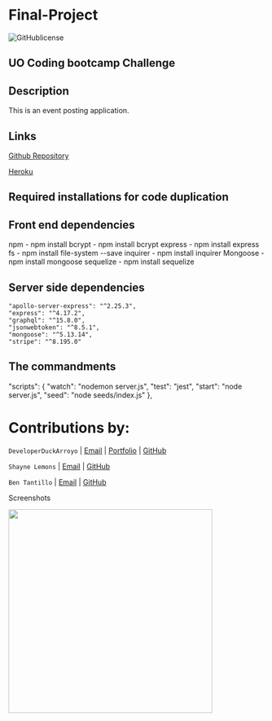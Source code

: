 # Final-Project

![GitHublicense](https://img.shields.io/npm/l/express?style=for-the-badge)

## UO Coding bootcamp Challenge

## Description

This is an event posting application.

## Links

[Github Repository](https://github.com/BTantillo/The-Final-Project)

[Heroku](https://fast-taiga-42173.herokuapp.com/)

## Required installations for code duplication

## Front end dependencies

npm - npm install
bcrypt - npm install bcrypt
express - npm install express
fs - npm install file-system --save
inquirer - npm install inquirer
Mongoose - npm install mongoose
sequelize - npm install sequelize


## Server side dependencies
```
"apollo-server-express": "^2.25.3",
"express": "^4.17.2",
"graphql": "^15.8.0",
"jsonwebtoken": "^8.5.1",
"mongoose": "^5.13.14",
"stripe": "^8.195.0"
```

## The commandments

"scripts": {
"watch": "nodemon server.js",
"test": "jest",
"start": "node server.js",
"seed": "node seeds/index.js"
},

# Contributions by:

`DeveloperDuckArroyo` |
[Email](mailto:DeveloperDuckArroyo@gmail.com) |
[Portfolio](https://duckarroyo.github.io/portfolio/) |
[GitHub](https://github.com/DuckArroyo)

`Shayne Lemons` |
[Email](mailto:lemonsshayne6@gmail.com) |
[GitHub](https://github.com/SLemons6) 

`Ben Tantillo` |
[Email](mailto:bentantillo@gmail.com) |
[GitHub](https://github.com/BTantillo) 

Screenshots

<img src="./.png" style="width: 400px">
